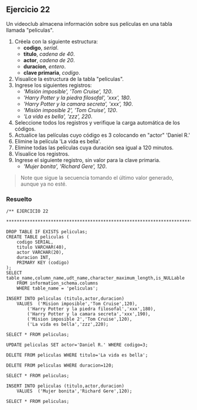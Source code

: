 ## Ejercicio 22

Un videoclub almacena información sobre sus películas en una tabla llamada "peliculas".

1. Créela con la siguiente estructura:
	* **codigo**, *serial*.
	* **titulo**, *cadena de 40*.
	* **actor**, *cadena de 20*.
	* **duracion**, *entero*.
	* **clave primaria**, *codigo*.
2. Visualice la estructura de la tabla "peliculas".
3. Ingrese los siguientes registros:
	* *'Misión imposible', 'Tom Cruise', 120*.
	* *'Harry Potter y la piedra filosofal', 'xxx', 180*.
	* *'Harry Potter y la camara secreta', 'xxx', 190*.
	* *'Misión imposible 2', 'Tom Cruise', 120*.
	* *'La vida es bella', 'zzz', 220*.
4. Seleccione todos los registros y verifique la carga automática de los códigos.
5. Actualice las películas cuyo código es 3 colocando en "actor" 'Daniel R.'
6. Elimine la película 'La vida es bella'.
7. Elimine todas las películas cuya duración sea igual a 120 minutos.
8. Visualice los registros.
9. Ingrese el siguiente registro, sin valor para la clave primaria.
	* *'Mujer bonita', 'Richard Gere', 120*.

> Note que sigue la secuencia tomando el último valor generado, aunque ya no esté.


### Resuelto	
``` 			
/** EJERCICIO 22
 ******************************************************************************/

DROP TABLE IF EXISTS peliculas;
CREATE TABLE peliculas (
	codigo SERIAL,
	titulo VARCHAR(40),
	actor VARCHAR(20),
	duracion INT,
	PRIMARY KEY (codigo)
);
SELECT table_name,column_name,udt_name,character_maximum_length,is_NULLable 
	FROM information_schema.columns 
	WHERE table_name = 'peliculas';
	
INSERT INTO peliculas (titulo,actor,duracion)
	VALUES	('Mision imposible','Tom Cruise',120),
		('Harry Potter y la piedra filosofal','xxx',180),
		('Harry Potter y la camara secreta','xxx',190),
		('Mision imposible 2','Tom Cruise',120),
		('La vida es bella','zzz',220);
		
SELECT * FROM peliculas;

UPDATE peliculas SET actor='Daniel R.' WHERE codigo=3;

DELETE FROM peliculas WHERE titulo='La vida es bella';

DELETE FROM peliculas WHERE duracion=120;

SELECT * FROM peliculas;

INSERT INTO peliculas (titulo,actor,duracion)
	VALUES	('Mujer bonita','Richard Gere',120);
	
SELECT * FROM peliculas;


``` 			
